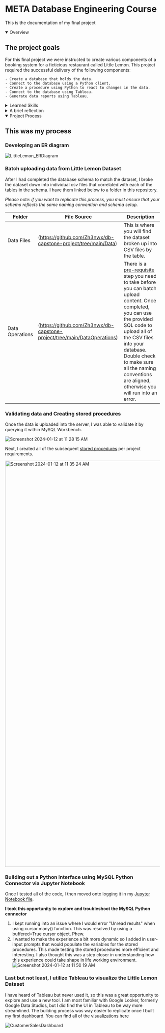 # META Database Engineering Course
 This is the documentation of my final project
 
<details open> 
  <Summary> Overview </Summary>
  
  ## The project goals
  For this final project we were instructed to create various components of a booking system for a ficticious restaurant called Little Lemon. This project required the successful delivery of the following components:
  
    - Create a database that holds the data.
    - Connect to the database using a Python client.
    - Create a procedure using Python to react to changes in the data.
    - Connect to the database using Tableau.
    - Generate data reports using Tableau.
 
  <details>
  <summary>Learned Skills</summary>

 ## What I learned from completing this project:
  
    
    1. MySQL Workbench
      - Strategy 
        - Created a functional database schema from ER diagrams.
        - Determined the data model and ensured that data normalization was followed.
      - Implementation
        - Deployed all the tables with suitable data types and relationships.
        - Established connection to SQL server.
        - Batch imported a large amount of data into the database using SQL. *
      - Admin 
        - Added new users and set privileges using SQL terminal.
        - Reviewed, edited and tested the database as new requirements came in.
        
    2. Jupyter Notebook
      - Setting up a MySQL Python Connector.
      - Writing both Python and SQL code to communicate with the MySQL server.
        - Set up read, write, update and delete stored procedures with user inputs.
      - Quality tested to ensure a user-friendly outputs.
      
    3. Tableau
      - Load and prepare source data for analysis
      - Visualize dashboard components in worksheet format
      - Create an interactive dashboard
      
    4. git
      - Log all documents and edits for the project
      - Created branches for local instances.
      - Added, committed, pushed, and merged changes to main repository.

    5. Research
      - Spent boatloads of time troublshooting and reading comments from stackoverflow.
      - Consulted chatGPT to refine coding syntax.
    
  </details>
</details>
  
<details>
 <summary> A brief reflection </summary>
 
> What an incredible journey it has been! There were definitely many ups and downs, but overall it was an execellent opportunity to dip my toes into database engineering. I am more curious than ever by the ever expanding landscape that data occupies in current digital landscape. I look forward to continue developing my skillset as a database engineer. For my next steps, I am hoping to learn more about data warehousing and the ETL process, and to develop a 2 or 3 projects that encompasses the entire database engineering process. Last but not least, I want to give a huge shout out to the Los Angeles Public Library for providing me the access to Coursera for free. Thanks!
 
  <details>
   <summary>Challenges</summary>
   
   1. **Need more real-life applications examples** - One of the challenging aspects of this course was making sense of all the new concepts without adequate context. While it was great to see the foundational knowledge behind these concepts, it would have been nice to see examples of how these principles and processes would apply in a real-life work environment.
   2. **Better consideration to usability for learners** - Dataset repository should be made clear for all learners to access. In the final project, I found myself designing a schema that was completely unrelated to the data set. The data source was not called out from the beginning nor was it made readily avaiable. The only mentions of it were made by other frustrated learners who called out that it could be accessed in the 4th week of the module.
   3. **Things that I wished the course had covered:**  
   - It would have also been nice to see/ learn about best practices when uploading large amounts of batch data. I cobbled together solutions from the web but I was hoping to learn best practices for the process from the course.
   - Deeper dive into data warehouse, datalakes.
   - What are some key aspects necessary to be an effective DB admin.

  </details>
  
  <details>
   <summary>Highlights</summary>

   1. **Good pacing for learning material** - I have tried to learn python before, but without a direct application for applying the concepts it was definitely way more difficult to wrap my head around. I appreciated the course building up these concepts in a linear manner and showcased how the two learned languages could be interwined.
   2. **Discussion forums were helpful** - I did find a lot of helpful user-engagement in the discussion channels, especially for portion around learning to code for Python. It was also comforting to know that there were others that took part in the learning journey.
  </details>
</details>

<details open>
 <summary> Project Process </summary>
 
 ## This was my process
 ### Developing an ER diagram
 
  ![LittleLemon_ERDiagram](https://github.com/Zh3nwx/db-capstone-project/assets/137427645/902d157d-401d-4716-9fa1-480711305f4f)

 ### Batch uploading data from Little Lemon Dataset
 
 After I had completed the database schema to match the dataset, I broke the dataset down into individual csv files that correlated with each of the tables in the schema. I have them linked below to a folder in this repository.
 
 _Please note: if you want to replicate this process, you must ensure that your schema reflects the same naming convention and schema setup._
 
 | Folder | File Source | Description |
 | --- | --- | --- |
 | Data Files | (https://github.com/Zh3nwx/db-capstone-project/tree/main/Data) | This is where you will find the dataset broken up into CSV files by the table.|
 | Data Operations | (https://github.com/Zh3nwx/db-capstone-project/tree/main/DataOperations) | There is a [pre-requisite](https://github.com/Zh3nwx/db-capstone-project/tree/main/DataOperations/Pre-requisite) step you need to take before you can batch upload content. Once completed, you can use the provided SQL code to upload all of the CSV files into your database. Double check to make sure all the naming conventions are aligned, otherwise you will run into an error. |

 ### Validating data and Creating stored procedures

 Once the data is uploaded into the server, I was able to validate it by querying it within MySQL Workbench.
 
 ![Screenshot 2024-01-12 at 11 28 15 AM](https://github.com/Zh3nwx/db-capstone-project/assets/137427645/70f352e4-4065-488c-95e8-d1527efff2ef)

 Next, I created all of the subsequent [stored procedures](https://github.com/Zh3nwx/db-capstone-project/tree/main/StoredProcedures) per project requirements.
 
 <img width="1322" alt="Screenshot 2024-01-12 at 11 35 24 AM" src="https://github.com/Zh3nwx/db-capstone-project/assets/137427645/cc36a8e1-4191-4cee-b3cc-f63fa57bd5ee">

### Building out a Python Interface using MySQL Python Connector via Jupyter Notebook
 Once I tested all of the code, I then moved onto logging it in my [Jupyter Notebook file](https://github.com/Zh3nwx/db-capstone-project/blob/main/JupyterNotebook/LittleLemonDB.ipynb). 
 
 **I took this opportunity to explore and troubleshoot the MySQL Python connector**
 1. I kept running into an issue where I would error "Unread results" when using cursor.many() function. This was resolved by using a buffered=True cursor object. Phew.
 2. I wanted to make the experience a bit more dynamic so I added in user-input prompts that would populate the variables for the stored procedures. This made testing the stored procedures more efficient and interesting. I also thought this was a step closer in understanding how this experience could take shape in life working environment. 
![Screenshot 2024-01-12 at 11 50 19 AM](https://github.com/Zh3nwx/db-capstone-project/assets/137427645/8bf23d3e-3ec9-4506-a47c-fdbdfe25bd20)


### Last but not least, I utilize Tableau to visualize the Little Lemon Dataset
I have heard of Tableau but never used it, so this was a great opportunity to explore and use a new tool. I am most familiar with Google Looker, formerly Google Data Studios, but I did find the UI in Tableau to be way more streamlined. The building process was way easier to replicate once I built my first dashboard. You can find all of the [visualizations here](https://github.com/Zh3nwx/db-capstone-project/tree/main/Visualizations)

![CustomerSalesDashboard](https://github.com/Zh3nwx/db-capstone-project/assets/137427645/ba177175-9d64-445e-8571-c7405116cba9)

</details>
